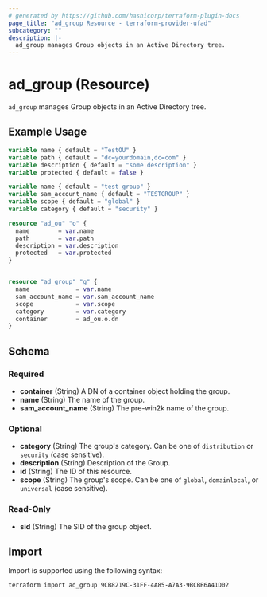 ```yaml
---
# generated by https://github.com/hashicorp/terraform-plugin-docs
page_title: "ad_group Resource - terraform-provider-ufad"
subcategory: ""
description: |-
  ad_group manages Group objects in an Active Directory tree.
---
```


# ad_group (Resource)

`ad_group` manages Group objects in an Active Directory tree.

## Example Usage

```terraform
variable name { default = "TestOU" }
variable path { default = "dc=yourdomain,dc=com" }
variable description { default = "some description" }
variable protected { default = false }

variable name { default = "test group" }
variable sam_account_name { default = "TESTGROUP" }
variable scope { default = "global" }
variable category { default = "security" }

resource "ad_ou" "o" {
  name        = var.name
  path        = var.path
  description = var.description
  protected   = var.protected
}


resource "ad_group" "g" {
  name             = var.name
  sam_account_name = var.sam_account_name
  scope            = var.scope
  category         = var.category
  container        = ad_ou.o.dn
}
```

<!-- schema generated by tfplugindocs -->
## Schema

### Required

- **container** (String) A DN of a container object holding the group.
- **name** (String) The name of the group.
- **sam_account_name** (String) The pre-win2k name of the group.

### Optional

- **category** (String) The group's category. Can be one of `distribution` or `security` (case sensitive).
- **description** (String) Description of the Group.
- **id** (String) The ID of this resource.
- **scope** (String) The group's scope. Can be one of `global`, `domainlocal`, or `universal` (case sensitive).

### Read-Only

- **sid** (String) The SID of the group object.

## Import

Import is supported using the following syntax:

```shell
terraform import ad_group 9CB8219C-31FF-4A85-A7A3-9BCBB6A41D02
```
